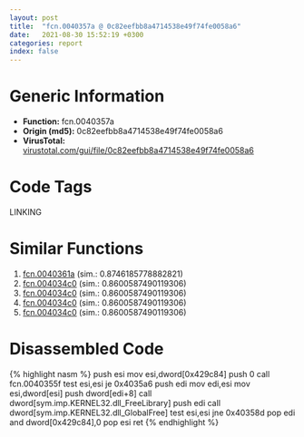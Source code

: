 ```yaml
---
layout: post
title:  "fcn.0040357a @ 0c82eefbb8a4714538e49f74fe0058a6"
date:   2021-08-30 15:52:19 +0300
categories: report
index: false
---
```


# Generic Information
- **Function:** fcn.0040357a
- **Origin (md5):** 0c82eefbb8a4714538e49f74fe0058a6
- **VirusTotal:** [virustotal.com/gui/file/0c82eefbb8a4714538e49f74fe0058a6][virustotal_ref]

# Code Tags
<span class="tag" id="LINKING">LINKING</span>


# Similar Functions

1. [fcn.0040361a][similar_1_ref] (sim.: 0.8746185778882821)
2. [fcn.004034c0][similar_2_ref] (sim.: 0.8600587490119306)
3. [fcn.004034c0][similar_3_ref] (sim.: 0.8600587490119306)
4. [fcn.004034c0][similar_4_ref] (sim.: 0.8600587490119306)
5. [fcn.004034c0][similar_5_ref] (sim.: 0.8600587490119306)


# Disassembled Code

{% highlight nasm %}
push esi
mov esi,dword[0x429c84]
push 0
call fcn.0040355f
test esi,esi
je 0x4035a6
push edi
mov edi,esi
mov esi,dword[esi]
push dword[edi+8]
call dword[sym.imp.KERNEL32.dll_FreeLibrary]
push edi
call dword[sym.imp.KERNEL32.dll_GlobalFree]
test esi,esi
jne 0x40358d
pop edi
and dword[0x429c84],0
pop esi
ret 
{% endhighlight %}


[similar_1_ref]: /report/fcn.0040361a@8cfd88d3d8731b3b92d68ac112eaa420
[similar_2_ref]: /report/fcn.004034c0@adc8398896272106c03ddbc6fd147960
[similar_3_ref]: /report/fcn.004034c0@4496320cb4a97972466a329cbf1e4905
[similar_4_ref]: /report/fcn.004034c0@492187f692d233fb75807fcb5c6b4077
[similar_5_ref]: /report/fcn.004034c0@8cfdb0713f3b8f9b0a5ef775f40cf182
[virustotal_ref]: https://www.virustotal.com/gui/file/0c82eefbb8a4714538e49f74fe0058a6